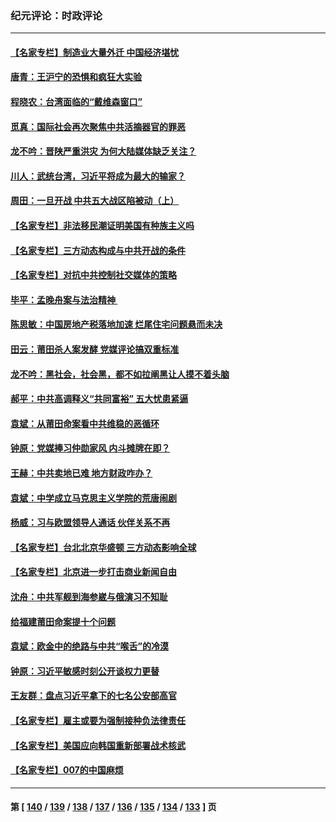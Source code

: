 ### 纪元评论：时政评论
---
#### [【名家专栏】制造业大量外迁 中国经济堪忧](../../pages/nsc1025/n13312622.md) 
#### [唐青：王沪宁的恐惧和疯狂大实验](../../pages/nsc1025/n13310915.md) 
#### [程晓农：台湾面临的“戴维森窗口”](../../pages/nsc1025/n13312096.md) 
#### [觅真：国际社会再次聚焦中共活摘器官的罪恶](../../pages/nsc1025/n13312045.md) 
#### [龙不吟：晋陕严重洪灾 为何大陆媒体缺乏关注？](../../pages/nsc1025/n13311435.md) 
#### [川人：武统台湾，习近平将成为最大的输家？](../../pages/nsc1025/n13311151.md) 
#### [周田：一旦开战 中共五大战区陷被动（上）](../../pages/nsc1025/n13310977.md) 
#### [【名家专栏】非法移民潮证明美国有种族主义吗](../../pages/nsc1025/n13310387.md) 
#### [【名家专栏】三方动态构成与中共开战的条件](../../pages/nsc1025/n13310399.md) 
#### [【名家专栏】对抗中共控制社交媒体的策略](../../pages/nsc1025/n13310382.md) 
#### [毕平：孟晚舟案与法治精神 ](../../pages/nsc1025/n13310613.md) 
#### [陈思敏：中国房地产税落地加速 烂尾住宅问题悬而未决](../../pages/nsc1025/n13309987.md) 
#### [田云：莆田杀人案发酵 党媒评论搞双重标准](../../pages/nsc1025/n13309628.md) 
#### [龙不吟：黑社会，社会黑，都不如拉阐黑让人摸不着头脑](../../pages/nsc1025/n13309839.md) 
#### [郝平：中共高调释义“共同富裕” 五大忧患紧逼](../../pages/nsc1025/n13309732.md) 
#### [袁斌：从莆田命案看中共维稳的恶循环](../../pages/nsc1025/n13309558.md) 
#### [钟原：党媒捧习仲勋家风 内斗摊牌在即？](../../pages/nsc1025/n13309352.md) 
#### [王赫：中共卖地已难 地方财政咋办？](../../pages/nsc1025/n13307810.md) 
#### [袁斌：中学成立马克思主义学院的荒唐闹剧](../../pages/nsc1025/n13308426.md) 
#### [杨威：习与欧盟领导人通话 伙伴关系不再](../../pages/nsc1025/n13307456.md) 
#### [【名家专栏】台北北京华盛顿 三方动态影响全球](../../pages/nsc1025/n13306869.md) 
#### [【名家专栏】北京进一步打击商业新闻自由](../../pages/nsc1025/n13306851.md) 
#### [沈舟：中共军舰到海参崴与俄演习不知耻](../../pages/nsc1025/n13305911.md) 
#### [给福建莆田命案提十个问题](../../pages/nsc1025/n13306082.md) 
#### [袁斌：欧金中的绝路与中共“喉舌”的冷漠](../../pages/nsc1025/n13306042.md) 
#### [钟原：习近平敏感时刻公开谈权力更替](../../pages/nsc1025/n13305209.md) 
#### [王友群：盘点习近平拿下的七名公安部高官](../../pages/nsc1025/n13305257.md) 
#### [【名家专栏】雇主或要为强制接种负法律责任](../../pages/nsc1025/n13304378.md) 
#### [【名家专栏】美国应向韩国重新部署战术核武](../../pages/nsc1025/n13304182.md) 
#### [【名家专栏】007的中国麻烦](../../pages/nsc1025/n13304315.md) 

---
#### 第 [ [140](./140.md) / [139](./139.md) / [138](./138.md) / [137](./137.md) / [136](./136.md) / [135](./135.md) / [134](./134.md) / [133](./133.md) ] 页

